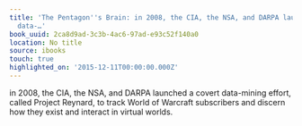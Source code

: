 ```yaml
---
title: 'The Pentagon''s Brain: in 2008, the CIA, the NSA, and DARPA launched a covert
  data-…'
book_uuid: 2ca8d9ad-3c3b-4ac6-97ad-e93c52f140a0
location: No title
source: ibooks
touch: true
highlighted_on: '2015-12-11T00:00:00.000Z'
---
```


in 2008, the CIA, the NSA, and DARPA launched a covert data-mining effort, called Project Reynard, to track World of Warcraft subscribers and discern how they exist and interact in virtual worlds.